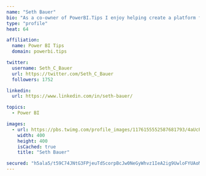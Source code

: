 ```yaml
---
name: "Seth Bauer"
bio: "As a co-owner of PowerBI.Tips I enjoy helping create a platform for new and advanced users alike to learn and expand their skills and get the most out of Power BI."
type: "profile"
heat: 64

affiliation:
  name: Power BI Tips
  domain: powerbi.tips

twitter:
  username: Seth_C_Bauer
  url: https://twitter.com/Seth_C_Bauer
  followers: 1752

linkedin:
  url: https://www.linkedin.com/in/seth-bauer/

topics:
  - Power BI

images:
  - url: https://pbs.twimg.com/profile_images/1176155552587681793/4aUcPKoe_400x400.jpg
    width: 400
    height: 400
    isCached: true
    title: "Seth Bauer"

secured: "h5ala5/t59C74JNtG3FPjeuTdScorpBcJw0NeGyWhvz1IeA2ig9UwloFYUAoMhJw8Opmhu4qkH+54EQhyNTy3ZCP5ExRTJ6ArTLLK9jwQK5XCIHPP2q975sZKg1+e/ncBcVfhcZwRdvhlVliRTWcM8bGcZUb1GQIrC8CgisazQwu0Cux0cWd9uYYzW91AaCnc58NoS3UZFvPlXKfNFH1u64WqraGIcC1cKr+1S6sfH7BPTssWbTg0Fc2IXzrs69qQQvVQWlcsM+4UE+A2tt6zfsmR8KhTpKGZpc8EDUPRDJLI7X52cO691Y3A6o6QyksXLHgpCt8g3pzyhsMaglUudLtoxDRLc0FvffK8fh6K0R3MrHX8b9++xeOurS7v4KjA4bZioSq6ML2wD5Wy72nDdePcUIz06ci7CdsAVPFyuQ=;NFTrw2eJ+T4ORXsTH49kBw=="
---
```


